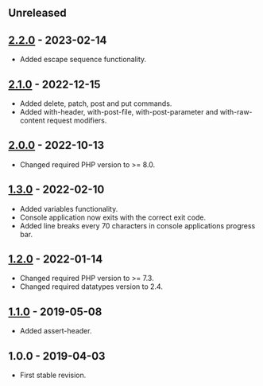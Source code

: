## Unreleased

## [2.2.0] - 2023-02-14
- Added escape sequence functionality.

## [2.1.0] - 2022-12-15
- Added delete, patch, post and put commands.
- Added with-header, with-post-file, with-post-parameter and with-raw-content request modifiers.

## [2.0.0] - 2022-10-13
- Changed required PHP version to >= 8.0.

## [1.3.0] - 2022-02-10
- Added variables functionality.
- Console application now exits with the correct exit code.
- Added line breaks every 70 characters in console applications progress bar.

## [1.2.0] - 2022-01-14
- Changed required PHP version to >= 7.3.
- Changed required datatypes version to 2.4.

## [1.1.0] - 2019-05-08
- Added assert-header.

## 1.0.0 - 2019-04-03
- First stable revision.

[2.2.0]: https://github.com/themichaelhall/webunit/compare/v2.1.0...v2.2.0
[2.1.0]: https://github.com/themichaelhall/webunit/compare/v2.0.0...v2.1.0
[2.0.0]: https://github.com/themichaelhall/webunit/compare/v1.3.0...v2.0.0
[1.3.0]: https://github.com/themichaelhall/webunit/compare/v1.2.0...v1.3.0
[1.2.0]: https://github.com/themichaelhall/webunit/compare/v1.1.0...v1.2.0
[1.1.0]: https://github.com/themichaelhall/webunit/compare/v1.0.0...v1.1.0
